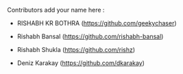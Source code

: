 Contributors add your name here :

- RISHABH KR BOTHRA (https://github.com/geekychaser)

- Rishabh Bansal (https://github.com/rishabh-bansal)

- Rishabh Shukla (https://github.com/rishz)

- Deniz Karakay (https://github.com/dkarakay)
